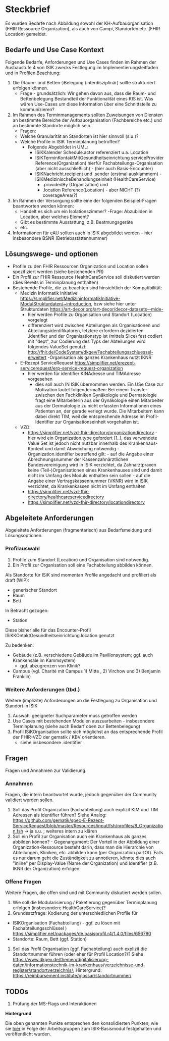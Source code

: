 # Steckbrief 
Es wurden Bedarfe nach Abbildung sowohl der KH-Aufbauorganisation (FHIR Ressource Organization), als auch von Campi, Standorten etc. (FHIR Location) gemeldet.

## Bedarfe und Use Case Kontext
Folgende Bedarfe, Anforderungen und Use Cases finden im Rahmen der Ausbaustufe 4 von ISIK zwecks Festlegung im Implementierungsleitfaden und in Profilen Beachtung:

1. Die (Raum- und Betten-)Belegung (interdisziplinär) sollte strukturiert erfolgen können.
    - Frage - grundsätzlich: Wir gehen davon aus, dass die Raum- und Bettenbelegung Bestandteil der Funktionalität eines KIS ist. Was wären Use-Cases um diese Information über eine Schnittstelle zu kommunizieren?
1. Im Rahmen des Terminmanagements sollten Zuweisungen von Diensten an bestimmte Bereiche der Aufbauorganisation (Fachbereiche etc.) und an bestimmte Standorte möglich sein.
    - Fragen: 
    - Welche Granularität an Standorten ist hier sinnvoll (s.u.)?
    - Welche Profile in ISIK Terminplanung betroffen? 
       - Folgende Abgebildet in UML: 
          - ISiKKalender Schedule.actor referenziert u.a. Location
          - ISiKTerminKontaktMitGesundheitseinrichtung  serviceProvider Reference(Organization) hierfür  Fachabteilungs-Organisation (aber nicht ausschließlich) - (hier auch Basis-Encounter)
          - ISiKNachricht.recipient und .sender (erstmal ausklammern)
          -ISiKMedizinischeBehandlungseinheit (HealthCareService)
            - .providedBy (Organization) und 
            - .location Reference(Location) - aber NICHT (?) coverageArea(?)
1. Im Rahmen der Versorgung sollte eine der folgenden Beispiel-Fragen beantworten werden können:
    - Handelt es sich um ein Isolationszimmer?
        -Frage: Abzubilden in Location, aber welches Element?
    - Gibt es bestimmte Ausstattung, z.B. Beatmungsgeräte
    - etc.
1.  Informationen für eAU sollten auch in ISIK abgebildet werden – hier insbesondere BSNR (Betriebsstättennummer)

## Lösungswege- und optionen

- Profile zu den FHIR Ressourcen Organization und Location sollen spezifiziert werden (siehe bestehenden PR)
- Ein Profil zur FHIR Ressource HealthCareService soll diskutiert werden (dies Bereits in Terminplanung enthalten)
- Bestehende Profile, die zu beachten sind hinsichtlich der Kompatibilität:
   - Medizin Informatik Initiative https://simplifier.net/MedizininformatikInitiative-ModulStrukturdaten/~introduction, bzw siehe hier unter Strukturdaten https://art-decor.org/art-decor/decor-datasets--mide-
        - hier werden Profile zu Organisation und Standort (Location) vorgelegt
        - differenziert wird zwischen Abteilungen als Organisationen und Abteilungsidentifikatoren, letztere erfordern dezidierten .identifier und der Organisationstyp ist (mittels Slice) fest codiert mit "dept",  zur Codierung des Typs der Abteilungen wird folgendes ValueSet genutzt: http://fhir.de/CodeSystem/dkgev/Fachabteilungsschluessel-erweitert
        -Organisation als ganzes Krankenhaus nutzt IKNR
   - E-Rezept ServiceRequest https://simplifier.net/erezept-servicerequest/erp-service-request-organization
        - hier werden für identifier KINAdresse und TIMAdresse vorgesehen
            - dies soll auch IN ISIK übernommen werden. Ein USe Case zur Motivation lautet folgendermaßen: Bei einem Transfer zwischen den Fachkliniken Gynäkologie und Dermatologie fragt eine Mitarbeiterin aus der Gynäkologie einen Mitarbeiter aus der Dermatologie zu nicht erfassten Informationen eines  Patienten an, der gerade verlegt wurde. Die Mitarbeitern kann dabei direkt TIM, weil die entsprechende Adresse im Profil-Identifier zur Organisationseinheit vorgehalten ist.
   - VZD:
        - https://simplifier.net/vzd-fhir-directory/organizationdirectory
                - hier wird ein Organization.type gefordert (1..), das verwendete Value Set ist jedoch nicht nutzbar innerhalb des Krankenhaus-Kontext und damit Abweichung notwendig
                -Organization.identifier betreffend gilt:
                        - auf die Angabe einer Abrechnungsnummer der Kassenzahnärztlichen Bundesvereinigung wird in ISIK verzichtet, da Zahnarztpraxen keine (Teil-)Organisationen eines Krankenhauses sind und damit nicht im Umfang des Moduls enthalten sein sollen
                        - auf die Angabe einer Vertragskassennummer (VKNR) wird in ISIK verzichtet, da Krankenkassen nicht im Umfang enthalten
        - https://simplifier.net/vzd-fhir-directory/healthcareservicedirectory
        - https://simplifier.net/vzd-fhir-directory/locationdirectory

## Abgeleitete Anforderungen

Abgeleitete Anforderungen (fragmentarisch) aus Bedarfsmeldung und Lösungsoptionen.

### Profilauswahl
1. Profile zum Standort (Location) und Organisation sind notwendig.
1. Ein Profil zur Organisation soll eine Fachabteilung abbilden können.

Als Standorte für ISiK sind momentan Profile angedacht und profiliert als draft (WIP): 
- generischer Standort
- Raum
- Bett

In Betracht gezogen:
- Station

Diese bisher alle für das Encounter-Profil ISiKKOntaktGesundheitseinrichtung.location genutzt

Zu bedenken:
- Gebäude (z.B. verschiedene Gebäude im Pavillonsystem; ggf. auch Krankensäle im Kammsystem)
    - ggf. abzugrenzen von Klinik?
- Campus (vgl. Charité mit Campus 1) Mitte , 2) Virchow und 3) Benjamin Franklin)

### Weitere Anforderungen (tbd.)
Weitere (implizite) Anforderungen an die Festlegung zu Organisation und Standort in ISIK

1. Auswahl geeigneter Suchparameter muss getroffen werden
1. Use Cases mit bestehenden Modulen auszuarbeiten - insbesondere Terminplanung (siehe auch Bedarf oben zur Bettenbelegung)
1. Profil ISiKOrganisation sollte sich möglichst an das entsprechende Profil der FHIR-VZD der gematik / KBV orientieren.
    - siehe insbesondere .identifier


## Fragen
Fragen und Annahmen zur Validierung. 

### Annahmen
Fragen, die intern beantwortet wurde, jedoch gegenüber der Community validiert werden sollen.

1. Soll das Profil Organization (Fachabteilung) auch explizit KIM und TIM Adressen als identifier führen? Siehe Analog: https://github.com/gematik/spec-E-Rezept-ServiceRequest/blob/master/Resources/input/fsh/profiles/8_Organization.fsh -> ja s.u. ; weiteres intern zu klären
1. Soll ein Profil zur Organisation auch ein Krankenhaus als ganzes abbilden können?
        - Gegenargument:  Der Vorteil in der Abbildung einer Organization-Ressource besteht darin, dass man die Hierarchie von Abteilungen, Kliniken, etc. abbilden kann (per Organization.partOf). Falls es nur darum geht die Zuständigkeit zu annotieren, könnte dies auch "inline" per Display-Value (Name der Organization) und Identifier (z.B. IKNR der Organization) erfolgen.

### Offene Fragen
Weitere Fragen, die offen sind und mit Community diskutiert werden sollen.

1. Wie soll die Modularisierung / Paketierung gegenüber Terminplanung erfolgen (insbesondere HealthCareService)?
1. Grundsatzfrage: Kodierung der unterschiedlichen Profile für 
  - ISIKOrganisation (Fachabteilung) - ggf. zu lösen mit Fachabteilungsschlüssel 
  ) https://simplifier.net/packages/de.basisprofil.r4/1.4.0/files/656780 
  - Standorte: Raum, Bett (ggf. Station)
1. Soll das Profil Organisation (ggf. Fachabteilung) auch explizit die Standortnummer führen (oder eher für Profil Location?)? Siehe https://www.dkgev.de/themen/digitalisierung-daten/informationstechnik-im-krankenhaus/verzeichnisse-und-register/standortverzeichnis/; Hintergrund: https://reimbursement.institute/glossar/standortnummer/


## TODOs

1. Prüfung der MS-Flags und Interaktionen

**Hintergrund**

Die oben genannten Punkte entsprechen den konsolidierten Punkten, wie sie [hier](https://github.com/gematik/spec-ISiK-Basismodul/discussions/326) in Folge der Arbeitsgruppen zum ISIK-Basismodul festgehalten und veröffentlicht wurden.
